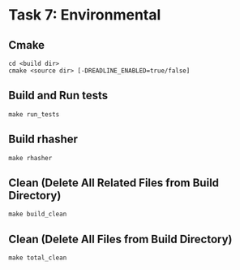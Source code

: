 # Task 7: Environmental

## Cmake
```
cd <build dir>
cmake <source dir> [-DREADLINE_ENABLED=true/false]
```

## Build and Run tests
```
make run_tests
```
## Build rhasher
```
make rhasher
```

## Clean (Delete All Related Files from  Build Directory)
```
make build_clean
```

## Clean (Delete All Files from  Build Directory)
```
make total_clean
```